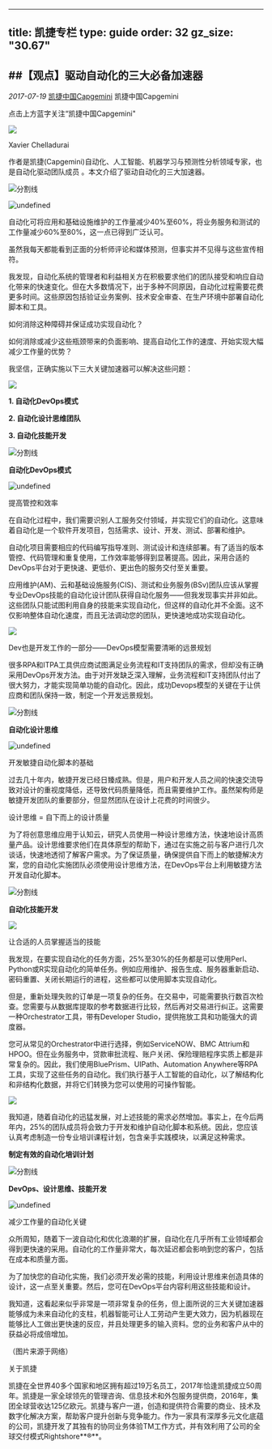 
---
title: 凯捷专栏
type: guide
order: 32
gz_size: "30.67"
---




##【观点】驱动自动化的三大必备加速器
-----------------

_2017-07-19_ [凯捷中国Capgemini](/account/CapgeminiChina) 凯捷中国Capgemini

点击上方蓝字关注“凯捷中国Capgemini"

  

![](http://img.chuansong.me/mmbiz_png/gjwuHtTSV9u6XHOBNdkUOGXuUwBrFZ1TtKghefNVmLVNMBy9JDwbHe6HcgDekYMS1By8XrtS3zmiciadSuE9zA8w/0?wx_fmt=png)

Xavier Chelladurai

作者是凯捷(Capgemini)自动化、人工智能、机器学习与预测性分析领域专家，也是自动化驱动团队成员 。本文介绍了驱动自动化的三大加速器。

  

![](http://img.chuansong.me/mmbiz_gif/gjwuHtTSV9u6XHOBNdkUOGXuUwBrFZ1TgJ1MXPxJuicGAickFoeTcpVY5sQtDcVDEhIeyGicg8X5XPM1wCv0H27dA/0?wx_fmt=gif "分割线")

  

![](http://img.chuansong.me/mmbiz_jpg/gjwuHtTSV9u6XHOBNdkUOGXuUwBrFZ1TPQPFDDia8PTohEPPyWAm4Lhf54fkGfCK8NIU9ibpjO9sDsWSCm6TvCVw/0?wx_fmt=jpeg "undefined")

自动化可将应用和基础设施维护的工作量减少40%至60%，将业务服务和测试的工作量减少60%至80%，这一点已得到广泛认可。

  

虽然我每天都能看到正面的分析师评论和媒体预测，但事实并不见得与这些宣传相符。

  

我发现，自动化系统的管理者和利益相关方在积极要求他们的团队接受和响应自动化带来的快速变化。但在大多数情况下，出于多种不同原因，自动化过程需要花费更多时间。这些原因包括验证业务案例、技术安全审查、在生产环境中部署自动化脚本和工具。

  

  

如何消除这种障碍并保证成功实现自动化？

  

如何消除或减少这些瓶颈带来的负面影响、提高自动化工作的速度、开始实现大幅减少工作量的优势？

  

我坚信，正确实施以下三大关键加速器可以解决这些问题：

  

![](http://img.chuansong.me/mmbiz_png/gjwuHtTSV9u6XHOBNdkUOGXuUwBrFZ1T2epb3LSXRT9q5ABlLkV6czGwPpkv7W3icxAYGDuRgzF3jvy4S4dxgOw/0?wx_fmt=png)

**1\. 自动化DevOps模式**

**2\. 自动化设计思维团队**

**3\. 自动化技能开发**

  

![](http://img.chuansong.me/mmbiz_gif/gjwuHtTSV9u6XHOBNdkUOGXuUwBrFZ1TgJ1MXPxJuicGAickFoeTcpVY5sQtDcVDEhIeyGicg8X5XPM1wCv0H27dA/0?wx_fmt=gif "分割线")

**自动化DevOps模式**

![](http://img.chuansong.me/mmbiz_jpg/gjwuHtTSV9u6XHOBNdkUOGXuUwBrFZ1TGHwlhibt3aUoIUKBaQicZJI7Bw2M5Giapq710jQL7dBwZPsoZMdcia0nDg/0?wx_fmt=jpeg "undefined")

提高管控和效率

  

在自动化过程中，我们需要识别人工服务交付领域，并实现它们的自动化。这意味着自动化是一个软件开发项目，包括需求、设计、开发、测试、部署和维护。

自动化项目需要相应的代码编写指导准则、测试设计和连续部署。有了适当的版本管控、代码管理和重复使用，工作效率能够得到显著提高。因此，采用合适的DevOps平台对于更快速、更低价、更出色的服务交付至关重要。

应用维护(AM)、云和基础设施服务(CIS)、测试和业务服务(BSv)团队应该从掌握专业DevOps技能的自动化设计团队获得自动化服务——但我发现事实并非如此。这些团队只能试图利用自身的技能来实现自动化，但这样的自动化并不全面。这不仅影响整体自动化速度，而且无法调动您的团队，更快速地成功实现自动化。

![](http://img.chuansong.me/mmbiz_png/gjwuHtTSV9u6XHOBNdkUOGXuUwBrFZ1TQlNTwaq9HjiarDLKy2icmVznicuZtt2NmibDtZvibK2sa4KeGxeQb1IVJfw/0?wx_fmt=png)

Dev也是开发工作的一部分——DevOps模型需要清晰的远景规划

  

很多RPA和ITPA工具供应商试图满足业务流程和IT支持团队的需求，但却没有正确采用DevOps开发方法。由于对开发缺乏深入理解，业务流程和IT支持团队付出了很大努力，才能实现简单功能的自动化。因此，成功Devops模型的关键在于让供应商和团队保持一致，制定一个开发远景规划。

![](http://img.chuansong.me/mmbiz_gif/gjwuHtTSV9u6XHOBNdkUOGXuUwBrFZ1TgJ1MXPxJuicGAickFoeTcpVY5sQtDcVDEhIeyGicg8X5XPM1wCv0H27dA/0?wx_fmt=gif "分割线")

  

**自动化设计思维**

![](http://img.chuansong.me/mmbiz_png/gjwuHtTSV9u6XHOBNdkUOGXuUwBrFZ1TZJoc8UAFAwjqic1Xg2LTMF9gFMgLwuddZu8MVhOAfxqBFrfCXAV7oIg/0?wx_fmt=png "undefined")

开发敏捷自动化脚本的基础  

  

过去几十年内，敏捷开发已经日臻成熟。但是，用户和开发人员之间的快速交流导致对设计的重视度降低，还导致代码质量降低，而且需要维护工作。虽然架构师是敏捷开发团队的重要部分，但显然团队在设计上花费的时间很少。

设计思维 = 自下而上的设计质量

  

为了将创意思维应用于认知云，研究人员使用一种设计思维方法，快速地设计高质量产品。设计思维要求他们在具体原型的帮助下，通过在实施之前与客户进行几次谈话，快速地透彻了解客户需求。为了保证质量，确保提供自下而上的敏捷解决方案，您的自动化实施团队必须使用设计思维方法，在DevOps平台上利用敏捷方法开发自动化脚本。

![](http://img.chuansong.me/mmbiz_gif/gjwuHtTSV9u6XHOBNdkUOGXuUwBrFZ1TgJ1MXPxJuicGAickFoeTcpVY5sQtDcVDEhIeyGicg8X5XPM1wCv0H27dA/0?wx_fmt=gif "分割线")

  

**自动化技能开发**

![](http://img.chuansong.me/mmbiz_jpg/gjwuHtTSV9u6XHOBNdkUOGXuUwBrFZ1T2oEbUm0JnJFZflK8vjUHT9oic7jic5wOf1aWPfLt7Afts2x8JedX6AzQ/0?wx_fmt=jpeg)

让合适的人员掌握适当的技能

  

我发现，在要实现自动化的任务方面，25%至30%的任务都是可以使用Perl、Python或R实现自动化的简单任务。例如应用维护、报告生成、服务器重新启动、密码重置、关闭长期运行的进程，这些都可以使用脚本实现自动化。

但是，重新处理失败的订单是一项复杂的任务。在交易中，可能需要执行数百次检查。您需要与从数据库提取的参考数据进行比较，然后再对交易进行纠正。这需要一种Orchestrator工具，带有Developer Studio，提供拖放工具和功能强大的调度器。

您可从常见的Orchestrator中进行选择，例如ServiceNOW、BMC Attrium和HPOO。但在业务服务中，贷款审批流程、账户关闭、保险理赔程序实质上都是非常复杂的。因此，我们使用BluePrism、UIPath、Automation Anywhere等RPA工具，实现了这些任务的自动化。我们执行基于人工智能的自动化，以了解结构化和非结构化数据，并将它们转换为您可以使用的可操作智能。

  

![](http://img.chuansong.me/mmbiz_jpg/gjwuHtTSV9u6XHOBNdkUOGXuUwBrFZ1T2AGCJ2Uibok12tJwtxd89gYnhUUzkZDibgvaibw5zynpMFUnBWTU1Sn3w/0?wx_fmt=jpeg)

  

我知道，随着自动化的迅猛发展，对上述技能的需求必然增加。事实上，在今后两年内，25%的团队成员将会致力于开发和维护自动化脚本和系统。因此，您应该认真考虑制造一份专业培训课程计划，包含亲手实践模块，以满足这种需求。

**制定有效的自动化培训计划**

  

![](http://img.chuansong.me/mmbiz_gif/gjwuHtTSV9u6XHOBNdkUOGXuUwBrFZ1TgJ1MXPxJuicGAickFoeTcpVY5sQtDcVDEhIeyGicg8X5XPM1wCv0H27dA/0?wx_fmt=gif "分割线")

**DevOps、设计思维、技能开发**

![](http://img.chuansong.me/mmbiz_jpg/gjwuHtTSV9u6XHOBNdkUOGXuUwBrFZ1TfhqeGXnnTIrfCZ61K458jVh0PAYJSKdv4ewW3EyPRvsib2S725zZpRg/0?wx_fmt=jpeg "undefined")

减少工作量的自动化关键

  

众所周知，随着下一波自动化和优化浪潮的扩展，自动化在几乎所有工业领域都会得到更快速的采用。自动化的工作量非常大，每次延迟都会影响到您的客户，包括在成本和质量方面。

为了加快您的自动化实施，我们必须开发必需的技能，利用设计思维来创造具体的设计，这一点至关重要。然后，您可在DevOps平台内容利用这些技能和设计。

我知道，这看起来似乎非常是一项非常复杂的任务，但上面所说的三大关键加速器能够成为未来自动化的支柱，机器智能可让人工劳动产生更大效力，因为机器现在能够比人工做出更快速的反应，并且处理更多的输入资料。您的业务和客户从中的获益必将成倍增加。

  

（图片来源于网络）

关于凯捷

  

凯捷在全世界40多个国家和地区拥有超过19万名员工，2017年恰逢凯捷成立50周年。凯捷是一家全球领先的管理咨询、信息技术和外包服务提供商，2016年，集团全球营收达125亿欧元。凯捷与客户一道，创造和提供符合需要的商业、技术及数字化解决方案，帮助客户提升创新与竞争能力。作为一家具有深厚多元文化底蕴的公司，凯捷开发了其独有的协同业务体验TM工作方式，并有效利用了公司的全球交付模式Rightshore**®**。  
